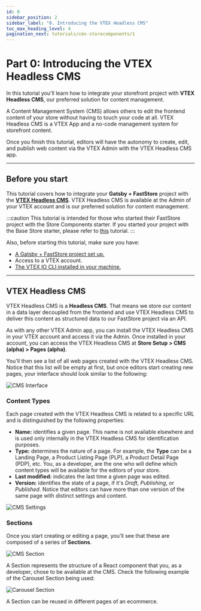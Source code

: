 ```yaml
---
id: 0
sidebar_position: 2
sidebar_label: "0. Introducing the VTEX Headless CMS"
toc_max_heading_level: 4
pagination_next: tutorials/cms-storecomponents/1
---
```


# Part 0: Introducing the VTEX Headless CMS

In this tutorial you'll learn how to integrate your storefront project with **VTEX Headless CMS**, our preferred solution for content management.

A Content Management System (CMS) allows others to edit the frontend content of your store without having to touch your code at all. VTEX Headless CMS is a VTEX App and a no-code management system for storefront content. 

Once you finish this tutorial, editors will have the autonomy to create, edit, and publish web content via the VTEX Admin with the VTEX Headless CMS app.

---

## Before you start

This tutorial covers how to integrate your **Gatsby + FastStore** project with the [**VTEX Headless CMS**](https://help.vtex.com/). VTEX Headless CMS is available at the Admin of your VTEX account and is our preferred solution for content management.

:::caution
This tutorial is intended for those who started their FastStore project with the Store Components starter. If you started your project with the Base Store starter, please refer to [this](/tutorials/cms-overview) tutorial.
:::

Also, before starting this tutorial, make sure you have:

- [A Gatsby + FastStore project set up.](/tutorials/gatsby-overview)
- Access to a VTEX account.
- [The VTEX IO CLI installed in your machine.](https://developers.vtex.com/vtex-developer-docs/docs/vtex-io-documentation-vtex-io-cli-installation-and-command-reference)

---

## VTEX Headless CMS

VTEX Headless CMS is a **Headless CMS**. That means we store our content in a data layer decoupled from the frontend and use VTEX Headless CMS to deliver this content as structured data to our FastStore project via an API.

As with any other VTEX Admin app, you can install the VTEX Headless CMS in your VTEX account and access it via the Admin. Once installed in your account, you can access the VTEX Headless CMS at **Store Setup > CMS (alpha) > Pages (alpha)**. 

You'll then see a list of all web pages created with the VTEX Headless CMS. Notice that this list will be empty at first, but once editors start creating new pages, your interface should look similar to the following:

![CMS Interface](/img/tutorials/cms-storecomponents/cms.png)

### Content Types

Each page created with the VTEX Headless CMS is related to a specific URL and is distinguished by the following properties:

- **Name:**  identifies a given page. This name is not available elsewhere and is used only internally in the VTEX Headless CMS for identification purposes.
- **Type:** determines the nature of a page. For example, the **Type** can be a Landing Page, a Product Listing Page (PLP), a Product Detail Page (PDP), etc. You, as a developer, are the one who will define which content types will be available for the editors of your store.
- **Last modified:** indicates the last time a given page was edited.
- **Version:** identifies the state of a page, if it's *Draft*, *Publishing*, or *Published*. Notice that editors can have more than one version of the same page with distinct settings and content. 

![CMS Settings](/img/tutorials/cms-storecomponents/cms-content-types.png)

### Sections 

Once you start creating or editing a page, you'll see that these are composed of a series of **Sections**. 

![CMS Section](/img/tutorials/cms-storecomponents/cms-section.png)

A Section represents the structure of a React component that you, as a developer, chose to be available at the CMS. Check the following example of the Carousel Section being used:

![Carousel Section](/img/tutorials/cms-storecomponents/cms-carousel.png)

A Section can be reused in different pages of an ecommerce.

